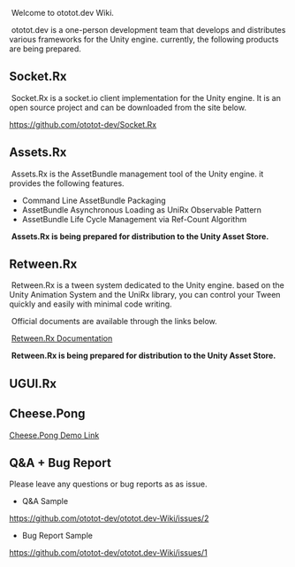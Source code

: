 &nbsp;Welcome to ototot.dev Wiki.
 
&nbsp;ototot.dev is a one-person development team that develops and distributes various frameworks for the Unity engine. currently, the following products are being prepared.
 
## Socket.Rx

&nbsp;Socket.Rx is a socket.io client implementation for the Unity engine. It is an open source project and can be downloaded from the site below.
 
 https://github.com/ototot-dev/Socket.Rx

## Assets.Rx

&nbsp;Assets.Rx is the AssetBundle management tool of the Unity engine. it provides the following features.
 
- Command Line AssetBundle Packaging
- AssetBundle Asynchronous Loading as UniRx Observable Pattern
- AssetBundle Life Cycle Management via Ref-Count Algorithm

&nbsp;**Assets.Rx is being prepared for distribution to the Unity Asset Store.**

## Retween.Rx

&nbsp;Retween.Rx is a tween system dedicated to the Unity engine. based on the Unity Animation System and the UniRx library, you can control your Tween quickly and easily with minimal code writing.

&nbsp;Official documents are available through the links below.
 
&nbsp;[Retween.Rx Documentation](https://www.notion.so/ototot/Retween-Rx-Documetation-5a36f801cd4d4094a10db196323d2d0d)
 
 
&nbsp;**Retween.Rx is being prepared for distribution to the Unity Asset Store.**
 
## UGUI.Rx

## Cheese.Pong

[Cheese.Pong Demo Link](http://35.225.91.234)

## Q&A + Bug Report
 
 Please leave any questions or bug reports as as issue.
 
- Q&A Sample
 
https://github.com/ototot-dev/ototot.dev-Wiki/issues/2

- Bug Report Sample

https://github.com/ototot-dev/ototot.dev-Wiki/issues/1
 
 
 














